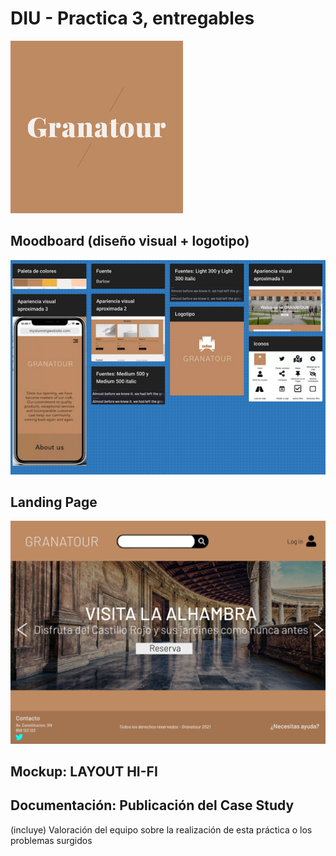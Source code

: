 # DIU - Practica 3, entregables

![GRANATOUR](icono.png)

## Moodboard (diseño visual + logotipo)   

![MOODBOARD](moodboard.png)

## Landing Page

![LANDPAGE](landpage.png)

## Mockup: LAYOUT HI-FI


## Documentación: Publicación del Case Study


(incluye) Valoración del equipo sobre la realización de esta práctica o los problemas surgidos
 
